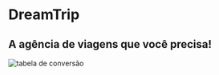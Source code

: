 <h1>DreamTrip</h1>
<h2>A agência de viagens que você precisa!</h2>
<img src= "../assets/home.jpg" alt = "tabela de conversão">
